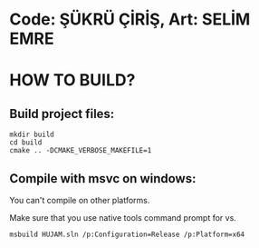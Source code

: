 # Code: ŞÜKRÜ ÇİRİŞ, Art: SELİM EMRE

# HOW TO BUILD?

## Build project files:

```
mkdir build
cd build
cmake .. -DCMAKE_VERBOSE_MAKEFILE=1
```

## Compile with msvc on windows:

You can't compile on other platforms.

Make sure that you use native tools command prompt for vs.

```
msbuild HUJAM.sln /p:Configuration=Release /p:Platform=x64
```
